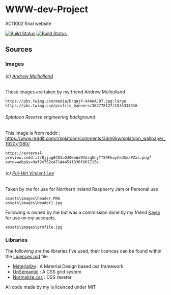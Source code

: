# WWW-dev-Project
AC11002 final website

[![Build Status](https://travis-ci.com/vlee489/WWW-dev-Project.svg?branch=master)](https://travis-ci.com/vlee489/WWW-dev-Project)
[![Build Status](https://github.styleci.io/repos/155994729/shield)](https://github.styleci.io/repos/155994729)

## Sources
### Images

###### (c) [Andrew Mulholland](https://twitter.com/gbaman1)
These images are taken by my friend Andrew Mulholland
```
https://pbs.twimg.com/media/DrqWjY-X4AAAJ07.jpg:large
https://pbs.twimg.com/profile_banners/362778127/1534338316
```

###### Splatoon Reverse engineering background
This image is from reddit : https://www.reddit.com/r/splatoon/comments/3dm0kw/splatoon_wallpaper_1920x1080/
```
https://external-preview.redd.it/8jjug6CO1uOJ0woWx9VdrqUnjTTS9FkvyCedSzaPZxs.png?auto=webp&s=9af2e752c471444511336f801715e
```

###### (c) [Pui-Hin Vincent Lee](https://twitter.com/vlee888)
Taken by me for use for Northern Ireland Raspberry Jam or Personal use
```
assets\images\header.PNG
assets\images\Header1.jpg
```
Following is owned by me but was a commission done by my friend [Kayla](https://twitter.com/kaylashiba) for use on my accounts.
```
assets\images\profile.jpg
```

### Libraries
The following are the libraries I've used, their licences can be found within the [Licences.md](https://github.com/vlee489/WWW-dev-Project/blob/master/Licences.md) file.

- [Materialize](https://materializecss.com) : A Material Design based css framework
- [UnSemantic](https://unsemantic.com) : A CSS grid system
- [Normalize.css](https://necolas.github.io/normalize.css/) : CSS reseter

All code made by my is licenced under MIT